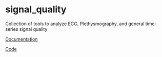 # signal_quality
Collection of tools to analyze ECG, Plethysmography, and general time-series signal quality

[Documentation](https://chufangao.github.io/signal_quality/)

[Code](https://https://github.com/chufangao/signal_quality/)
